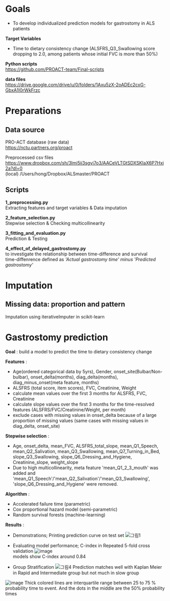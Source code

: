 # Goals
- To develop individualized prediction models for gastrostomy in ALS patients

**Target Variables**     
- Time to dietary consistency change (ALSFRS_Q3_Swallowing score dropping to 2.0, among patients whose initial FVC is more than 50%)

**Python scripts**  
https://github.com/PROACT-team/Final-scripts

**data files**      
https://drive.google.com/drive/u/0/folders/1Axu5zX-2oADEc2cxG-GbxA1I0rWkFrzc

# Preparations  

## Data source 

PRO-ACT database (raw data)   
https://nctu.partners.org/proact  

Preprocessed csv files   
https://www.dropbox.com/sh/3lmi5ii3sgyi7o3/AACeVLTGtSDXSKIaX6P7Hxj2a?dl=0  
(local) /Users/hong/Dropbox/ALSmaster/PROACT  

## Scripts   
**1_preprocessing.py**   
Extracting features and target variables & Data imputation

**2_feature_selection.py**    
Stepwise selection & Checking multicollinearity
     
**3_fitting_and_evaluation.py**      
Prediction & Testing

**4_effect_of_delayed_gastrostomy.py**   
to investigate the relationship between time-difference and survival       
time-diffenrence defined as _'Actual gastrostomy time' minus 'Predicted gastrostomy'_

# Imputation
## Missing data: proportion and pattern  
Imputation using iterativeImputer in scikit-learn

# Gastrostomy prediction

**Goal** : 
build a model to predict the time to dietary consistency change

**Features** :    
- Age(ordered categorical data by 5yrs), Gender, onset_site(Bulbar/Non-bulbar), onset_delta(months), diag_delta(months), diag_minus_onset(meta feature, months) 
- ALSFRS (total score, item scores), FVC, Creatinine, Weight     
- calculate mean values over the first 3 months for ALSFRS, FVC, Creatinine     
- calculate slope values over the first 3 months for the time-resolved features (ALSFRS/FVC/Creatinine/Weight, per month)            
- exclude cases with missing values in onset_delta because of a large proportion of missing values (same cases with missing values in diag_delta, onset_site)    

**Stepwise selection** : 
- Age, onset_delta, mean_FVC, ALSFRS_total_slope, mean_Q1_Speech, mean_Q2_Salivation, mean_Q3_Swallowing, mean_Q7_Turning_in_Bed, slope_Q3_Swallowing, slope_Q6_Dressing_and_Hygiene, Creatinine_slope, weight_slope
- Due to high multicollinearity, meta feature 'mean_Q1_2_3_mouth' was added and 'mean_Q1_Speech'/'mean_Q2_Salivation'/'mean_Q3_Swallowing', 'slope_Q6_Dressing_and_Hygiene' were removed. 

**Algorithm** :          
- Accelerated failure time (parametric)
- Cox proportional hazard model (semi-parametric)
- Random survival forests (machine-learning)

**Results** :       
- Demonstrations; Printing prediction curve on test set
![그림1](https://user-images.githubusercontent.com/78291206/133879890-4ac2c178-b60e-4212-a863-67676fdf6973.png) 
     
     
- Evaluating model performance; C-index in Repeated 5-fold cross validation
![image](https://user-images.githubusercontent.com/78291206/133880313-392f1e65-8574-4328-9966-d4c11d8cb4de.png)    
models show C-index around 0.84


- Group Stratification
![그림4](https://user-images.githubusercontent.com/78291206/133880998-375964b4-c582-4871-9f39-cf74854e0516.png)
Prediction matches well with Kaplan Meier in Rapid and Intermediate group but not much in slow group

![image](https://user-images.githubusercontent.com/78291206/133881471-06ed8067-f25c-4790-9ebf-0460cedc1ed7.png)
Thick colored lines are interquartile range between 25 to 75 % probability time to event. And the dots in the middle are the 50% probability times

